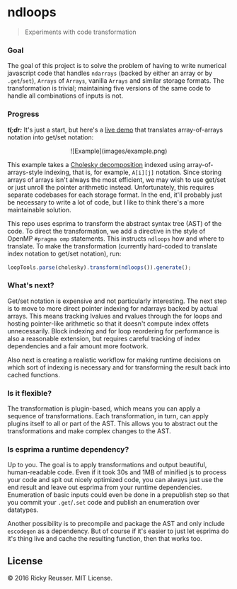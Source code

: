 # ndloops

> Experiments with code transformation

### Goal

The goal of this project is to solve the problem of having to write numerical javascript code that handles `ndarrays` (backed by either an array or by `.get`/`set`), `Arrays` of `Arrays`, vanilla `Arrays` and similar storage formats. The transformation is trivial; maintaining five versions of the same code to handle all combinations of inputs is not.

### Progress

***tl;dr:*** It's just a start, but here's a [live demo](http://rreusser.github.io/loop-experiments) that translates array-of-arrays notation into get/set notation:

<p align="center">
  ![Example](images/example.png)
</p>

This example takes a [Cholesky decomposition](https://en.wikipedia.org/wiki/Cholesky_decomposition) indexed using array-of-arrays-style indexing, that is, for example, `A[i][j]` notation. Since storing arrays of arrays isn't always the most efficient, we may wish to use get/set or just unroll the pointer arithmetic instead. Unfortunately, this requires separate codebases for each storage format. In the end, it'll probably just be necessary to write a lot of code, but I like to think there's a more maintainable solution.

This repo uses esprima to transform the abstract syntax tree (AST) of the code. To direct the transformation, we add a directive in the style of OpenMP `#pragma omp` statements. This instructs `ndloops` how and where to translate. To make the transformation (currently hard-coded to translate index notation to get/set notation), run:

```javascript
loopTools.parse(cholesky).transform(ndloops()).generate();
```

### What's next?

Get/set notation is expensive and not particularly interesting. The next step is to move to more direct pointer indexing for ndarrays backed by actual arrays. This means tracking lvalues and rvalues through the for loops and hosting pointer-like arithmetic so that it doesn't compute index offets unnecessarily. Block indexing and for loop reordering for performance is also a reasonable extension, but requires careful tracking of index dependencies and a fair amount more footwork.

Also next is creating a realistic workflow for making runtime decisions on which sort of indexing is necessary and for transforming the result back into cached functions.

### Is it flexible?

The transformation is plugin-based, which means you can apply a sequence of transformations. Each transformation, in turn, can apply plugins itself to all or part of the AST. This allows you to abstract out the transformations and make complex changes to the AST.

### Is esprima a runtime dependency?

Up to you. The goal is to apply transformations and output beautiful, human-readable code. Even if it took 30s and 1MB of minified js to process your code and spit out nicely optimized code, you can always just use the end result and leave out esprima from your runtime dependencies. Enumeration of basic inputs could even be done in a prepublish step so that you commit your `.get`/`.set` code and publish an enumeration over datatypes.

Another possibility is to precompile and package the AST and only include `escodegen` as a dependency. But of course if it's easier to just let esprima do it's thing live and cache the resulting function, then that works too.

## License

&copy; 2016 Ricky Reusser. MIT License.

